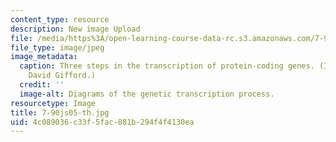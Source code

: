 ```yaml
---
content_type: resource
description: New image Upload
file: /media/https%3A/open-learning-course-data-rc.s3.amazonaws.com/7-90j-computational-functional-genomics-spring-2005/4c089036c33f5fac881b294f4f4130ea_7-90js05-th.jpg
file_type: image/jpeg
image_metadata:
  caption: Three steps in the transcription of protein-coding genes. (Image by Prof.
    David Gifford.)
  credit: ''
  image-alt: Diagrams of the genetic transcription process.
resourcetype: Image
title: 7-90js05-th.jpg
uid: 4c089036-c33f-5fac-881b-294f4f4130ea
---
```

